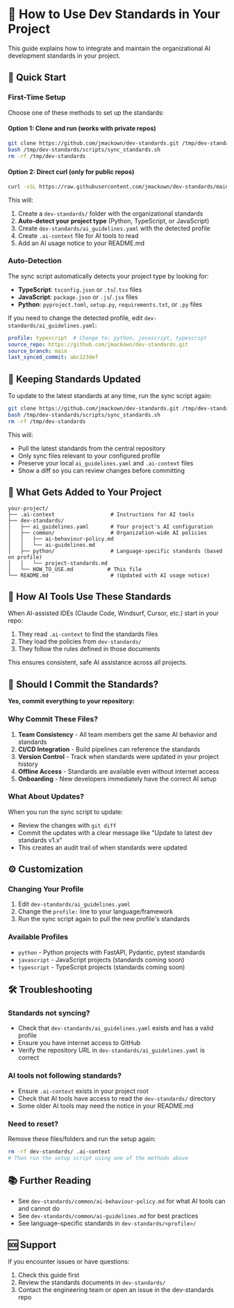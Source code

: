 # 📘 How to Use Dev Standards in Your Project

This guide explains how to integrate and maintain the organizational AI development standards in your project.

## 🚀 Quick Start

### First-Time Setup

Choose one of these methods to set up the standards:

#### Option 1: Clone and run (works with private repos)
```bash
git clone https://github.com/jmackown/dev-standards.git /tmp/dev-standards
bash /tmp/dev-standards/scripts/sync_standards.sh
rm -rf /tmp/dev-standards
```

#### Option 2: Direct curl (only for public repos)
```bash
curl -sSL https://raw.githubusercontent.com/jmackown/dev-standards/main/scripts/sync_standards.sh | bash
```

This will:
1. Create a `dev-standards/` folder with the organizational standards
2. **Auto-detect your project type** (Python, TypeScript, or JavaScript)
3. Create `dev-standards/ai_guidelines.yaml` with the detected profile
4. Create `.ai-context` file for AI tools to read  
5. Add an AI usage notice to your README.md

### Auto-Detection

The sync script automatically detects your project type by looking for:

- **TypeScript**: `tsconfig.json` or `.ts`/`.tsx` files
- **JavaScript**: `package.json` or `.js`/`.jsx` files  
- **Python**: `pyproject.toml`, `setup.py`, `requirements.txt`, or `.py` files

If you need to change the detected profile, edit `dev-standards/ai_guidelines.yaml`:

```yaml
profile: typescript  # Change to: python, javascript, typescript
source_repo: https://github.com/jmackown/dev-standards.git
source_branch: main
last_synced_commit: abc123def
```

## 🔄 Keeping Standards Updated

To update to the latest standards at any time, run the sync script again:

```bash
git clone https://github.com/jmackown/dev-standards.git /tmp/dev-standards
bash /tmp/dev-standards/scripts/sync_standards.sh
rm -rf /tmp/dev-standards

```

This will:
- Pull the latest standards from the central repository
- Only sync files relevant to your configured profile
- Preserve your local `ai_guidelines.yaml` and `.ai-context` files
- Show a diff so you can review changes before committing

## 📁 What Gets Added to Your Project

```
your-project/
├── .ai-context                  # Instructions for AI tools
├── dev-standards/
│   ├── ai_guidelines.yaml       # Your project's AI configuration  
│   ├── common/                  # Organization-wide AI policies
│   │   ├── ai-behaviour-policy.md
│   │   └── ai-guidelines.md
│   ├── python/                  # Language-specific standards (based on profile)
│   │   └── project-standards.md
│   └── HOW_TO_USE.md           # This file
└── README.md                    # (Updated with AI usage notice)
```

## 🤖 How AI Tools Use These Standards

When AI-assisted IDEs (Claude Code, Windsurf, Cursor, etc.) start in your repo:
1. They read `.ai-context` to find the standards files
2. They load the policies from `dev-standards/`
3. They follow the rules defined in those documents

This ensures consistent, safe AI assistance across all projects.

## 💾 Should I Commit the Standards?

**Yes, commit everything to your repository:**

### Why Commit These Files?

1. **Team Consistency** - All team members get the same AI behavior and standards
2. **CI/CD Integration** - Build pipelines can reference the standards
3. **Version Control** - Track when standards were updated in your project history
4. **Offline Access** - Standards are available even without internet access
5. **Onboarding** - New developers immediately have the correct AI setup

### What About Updates?

When you run the sync script to update:
- Review the changes with `git diff`
- Commit the updates with a clear message like "Update to latest dev standards v1.x"
- This creates an audit trail of when standards were updated

## ⚙️ Customization

### Changing Your Profile

1. Edit `dev-standards/ai_guidelines.yaml`
2. Change the `profile:` line to your language/framework
3. Run the sync script again to pull the new profile's standards

### Available Profiles

- `python` - Python projects with FastAPI, Pydantic, pytest standards
- `javascript` - JavaScript projects (standards coming soon)
- `typescript` - TypeScript projects (standards coming soon)

## 🛠️ Troubleshooting

### Standards not syncing?
- Check that `dev-standards/ai_guidelines.yaml` exists and has a valid profile
- Ensure you have internet access to GitHub
- Verify the repository URL in `dev-standards/ai_guidelines.yaml` is correct

### AI tools not following standards?
- Ensure `.ai-context` exists in your project root
- Check that AI tools have access to read the `dev-standards/` directory
- Some older AI tools may need the notice in your README.md

### Need to reset?
Remove these files/folders and run the setup again:
```bash
rm -rf dev-standards/ .ai-context
# Then run the setup script using one of the methods above
```

## 📚 Further Reading

- See `dev-standards/common/ai-behaviour-policy.md` for what AI tools can and cannot do
- See `dev-standards/common/ai-guidelines.md` for best practices
- See language-specific standards in `dev-standards/<profile>/`

## 🆘 Support

If you encounter issues or have questions:
1. Check this guide first
2. Review the standards documents in `dev-standards/`
3. Contact the engineering team or open an issue in the dev-standards repo